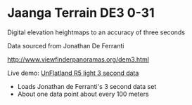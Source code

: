 Jaanga Terrain DE3 0-31
========================

Digital elevation heightmaps to an accuracy of three seconds

Data sourced from Jonathan De Ferranti

<http://www.viewfinderpanoramas.org/dem3.html>

Live demo: [UnFlatland R5 light 3 second data]( http://jaanga.github.io/terrain-viewer/un-flatland/r5/un-flatland-r5-light-de3.html )

* Loads Jonathan de Ferranti's 3 second data set
* About one data point about every 100 meters

